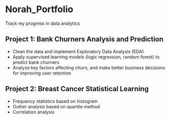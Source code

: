 # Norah_Portfolio
Track my progress in data analytics

## Project 1: Bank Churners Analysis and Prediction
* Clean the data and implement Exploratory Data Analysis (EDA)
* Apply supervised learning models (logic regression, random forest) to predict bank churners
* Analyze key factors affecting churn, and make better business decisions for improving user retention

## Project 2: Breast Cancer Statistical Learning
* Frequency statistics based on histogram
* Outlier analysis based on quartile method
* Correlation analysis
